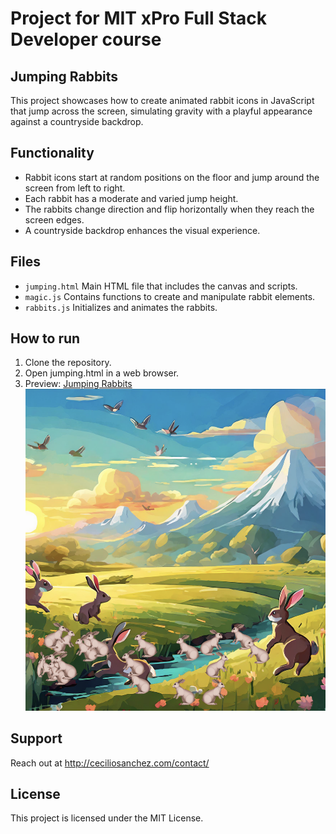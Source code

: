 # Project for MIT xPro Full Stack Developer course

## Jumping Rabbits

This project showcases how to create animated rabbit icons in JavaScript that jump across the screen, simulating gravity with a playful appearance against a countryside backdrop.

## Functionality

- Rabbit icons start at random positions on the floor and jump around the screen from left to right.
- Each rabbit has a moderate and varied jump height.
- The rabbits change direction and flip horizontally when they reach the screen edges.
- A countryside backdrop enhances the visual experience.

## Files

- `jumping.html` Main HTML file that includes the canvas and scripts.
- `magic.js` Contains functions to create and manipulate rabbit elements.
- `rabbits.js` Initializes and animates the rabbits.

## How to run

1. Clone the repository.
2. Open jumping.html in a web browser.
3. Preview: <a href="https://ceciliosanchez.com/github/xpro/jumping_rabbits/jumping.html" target="_blank">Jumping Rabbits![Animation Screenshot](img/screenshot.png)</a>

## Support

Reach out at http://ceciliosanchez.com/contact/

## License

This project is licensed under the MIT License.
